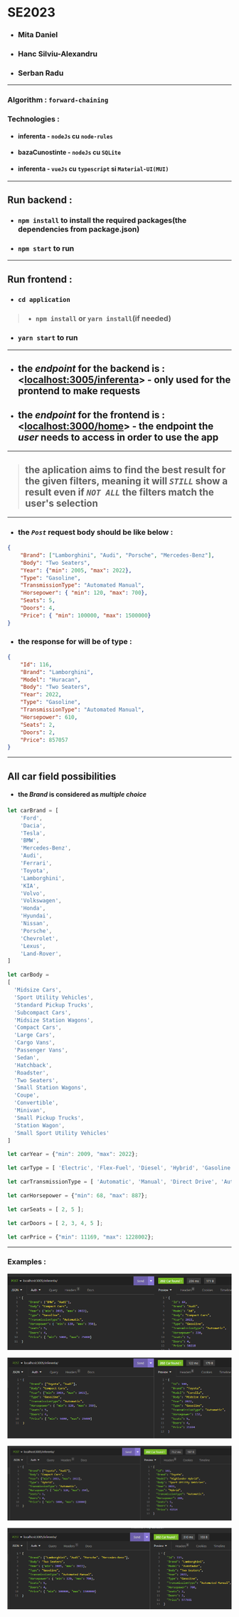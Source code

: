 # SE2023

- ### Mita Daniel
- ### Hanc Silviu-Alexandru
- ### Serban Radu

---
### Algorithm : `forward-chaining`
### Technologies : 
- #### inferenta - `nodeJs` cu `node-rules`
- #### bazaCunostinte - `nodeJs` cu `SQLite`
- #### inferenta - `vueJs` cu `typescript` si `Material-UI(MUI)`
---
## Run backend :
- ### `npm install` to install the required packages(the dependencies from package.json)

- ### `npm start` to run
---
## Run frontend :
- ### `cd application`
  
>- ### `npm install` or `yarn install`(if needed)
- ### `yarn start` to run

---

- ## the *endpoint* for the backend is : <[localhost:3005/inferenta](http://localhost:3005/inferenta/)> - only used for the prontend to make requests

- ## the *endpoint* for the frontend is : <[localhost:3000/home](http://localhost:3005/inferenta/)> - the endpoint the *user* needs to access in order to use the app
---

> ## the aplication aims to find the best result for the given filters, meaning it will _**`STILL`**_ show a result even if _**`NOT ALL`**_ the filters match the user's selection

---
- ### the *`Post`* request body should be like below :
```json
{
    "Brand": ["Lamborghini", "Audi", "Porsche", "Mercedes-Benz"],
    "Body": "Two Seaters",
    "Year": {"min": 2005, "max": 2022},
    "Type": "Gasoline",
    "TransmissionType": "Automated Manual",
    "Horsepower": { "min": 120, "max": 700},
    "Seats": 5,
    "Doors": 4,
    "Price": { "min": 100000, "max": 1500000}
}
```
- ### the response for will be of type :
```json
{
	"Id": 116,
	"Brand": "Lamborghini",
	"Model": "Huracan",
	"Body": "Two Seaters",
	"Year": 2022,
	"Type": "Gasoline",
	"TransmissionType": "Automated Manual",
	"Horsepower": 610,
	"Seats": 2,
	"Doors": 2,
	"Price": 857057
}
```
---
## All car field possibilities
- #### the _**Brand**_ is considered as _multiple choice_
```javascript
let carBrand = [
    'Ford',
    'Dacia',
    'Tesla',
    'BMW',
    'Mercedes-Benz',
    'Audi',
    'Ferrari',
    'Toyota',
    'Lamborghini',
    'KIA',
    'Volvo',
    'Volkswagen',
    'Honda',
    'Hyundai',
    'Nissan',
    'Porsche',
    'Chevrolet',
    'Lexus',
    'Land-Rover',
]
```
```javascript
let carBody = 
[
  'Midsize Cars',
  'Sport Utility Vehicles',
  'Standard Pickup Trucks',
  'Subcompact Cars',
  'Midsize Station Wagons',
  'Compact Cars',
  'Large Cars',
  'Cargo Vans',
  'Passenger Vans',
  'Sedan',
  'Hatchback',
  'Roadster',
  'Two Seaters',
  'Small Station Wagons',
  'Coupe',
  'Convertible',
  'Minivan',
  'Small Pickup Trucks',
  'Station Wagon',
  'Small Sport Utility Vehicles'
]
```
```javascript
let carYear = {"min": 2009, "max": 2022};
```
```javascript
let carType = [ 'Electric', 'Flex-Fuel', 'Diesel', 'Hybrid', 'Gasoline' ]
```
```javascript
let carTransmissionType = [ 'Automatic', 'Manual', 'Direct Drive', 'Automated Manual' ];
```
```javascript
let carHorsepower = {"min": 68, "max": 887};
```
```javascript
let carSeats = [ 2, 5 ];
```
```javascript
let carDoors = [ 2, 3, 4, 5 ];
```
```javascript
let carPrice = {"min": 11169, "max": 1228002};
```
---
### Examples :
![Alt text](./img/1.png?raw=true "Title")

![Alt text](./img/2.png?raw=true "Title")

![Alt text](./img/3.png?raw=true "Title")

![Alt text](./img/4.png?raw=true "Title")
